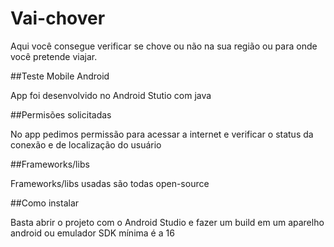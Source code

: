 # Vai-chover
Aqui você consegue verificar se chove ou não na sua região ou para onde você pretende viajar. 

##Teste Mobile Android

App foi desenvolvido no Android Stutio com java

##Permisões solicitadas

No app pedimos permissão para acessar a internet e verificar o status da conexão e de localização do usuário

##Frameworks/libs

Frameworks/libs usadas são todas open-source

##Como instalar

Basta abrir o projeto com o Android Studio e fazer um build em um aparelho android ou emulador SDK mínima é a 16
